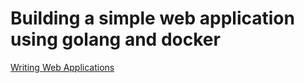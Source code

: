 # Building a simple web application using golang and docker

[Writing Web Applications](https://golang.org/doc/articles/wiki/)


